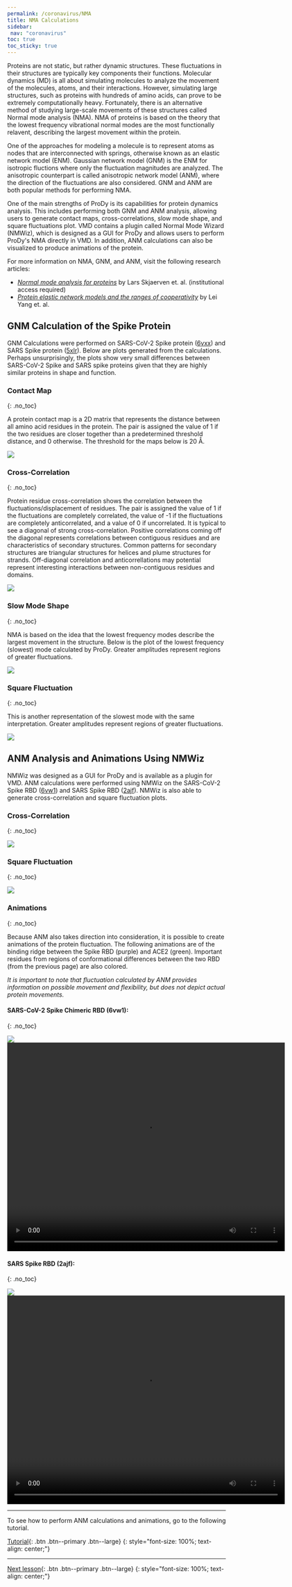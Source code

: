 ```yaml
---
permalink: /coronavirus/NMA
title: NMA Calculations
sidebar: 
 nav: "coronavirus"
toc: true
toc_sticky: true
---
```


Proteins are not static, but rather dynamic structures. These fluctuations in their structures are typically key components their functions. Molecular dynamics (MD) is all about simulating molecules to analyze the movement of the molecules, atoms, and their interactions. However, simulating large structures, such as proteins with hundreds of amino acids, can prove to be extremely computationally heavy. Fortunately, there is an alternative method of studying large-scale movements of these structures called Normal mode analysis (NMA). NMA of proteins is based on the theory that the lowest frequency vibrational normal modes are the most functionally relavent, describing the largest movement within the protein.

One of the approaches for modeling a molecule is to represent atoms as nodes that are interconnected with springs, otherwise known as an elastic network model (ENM). Gaussian network model (GNM) is the ENM for isotropic fluctions where only the fluctuation magnitudes are analyzed. The anisotropic counterpart is called anisotropic network model (ANM), where the direction of the fluctuations are also considered. GNM and ANM are both popular methods for performing NMA.

One of the main strengths of ProDy is its capabilities for protein dynamics analysis. This includes performing both GNM and ANM analysis, allowing users to generate contact maps, cross-correlations, slow mode shape, and square fluctuations plot. VMD contains a plugin called Normal Mode Wizard (NMWiz), which is designed as a GUI for ProDy and allows users to perform ProDy's NMA directly in VMD. In addition, ANM calculations can also be visualized to produce animations of the protein.

For more information on NMA, GNM, and ANM, visit the following research articles:
* *<a href="https://www.sciencedirect.com/science/article/pii/S0166128008005435" target="_blank">Normal mode analysis for proteins</a>* by Lars Skjaerven et. al. (institutional access required)
* *<a href="https://www.pnas.org/content/106/30/12347" target="_blank">Protein elastic network models and the ranges of cooperativity</a>* by Lei Yang et. al.

## GNM Calculation of the Spike Protein

GNM Calculations were performed on SARS-CoV-2 Spike protein (<a href="http://www.rcsb.org/structure/6VXX" target="_blank">6vxx</a>) and SARS Spike protein (<a href="http://www.rcsb.org/structure/5xlr" target="_blank">5xlr</a>). Below are plots generated from the calculations. Perhaps unsurprisingly, the plots show very small differences between SARS-CoV-2 Spike and SARS spike proteins given that they are highly similar proteins in shape and function.

### Contact Map
{: .no_toc}

A protein contact map is a 2D matrix that represents the distance between all amino acid residues in the protein. The pair is assigned the value of 1 if the two residues are closer together than a predetermined threshold distance, and 0 otherwise. The threshold for the maps below is 20 Å.

<img src="../_pages/coronavirus/files/GNM/Contact.png">

### Cross-Correlation
{: .no_toc}

Protein residue cross-correlation shows the correlation between the fluctuations/displacement of residues. The pair is assigned the value of 1 if the fluctuations are completely correlated, the value of -1 if the fluctuations are completely anticorrelated, and a value of 0 if uncorrelated. It is typical to see a diagonal of strong cross-correlation. Positive correlations coming off the diagonal represents correlations between contiguous residues and are characteristics of secondary structures. Common patterns for secondary structures are triangular structures for helices and plume structures for strands. Off-diagonal correlation and anticorrellations may potential represent interesting interactions between non-contiguous residues and domains.

<img src="../_pages/coronavirus/files/GNM/CrossCorr.png">

### Slow Mode Shape
{: .no_toc}

NMA is based on the idea that the lowest frequency modes describe the largest movement in the structure. Below is the plot of the lowest frequency (slowest) mode calculated by ProDy. Greater amplitudes represent regions of greater fluctuations.

<img src="../_pages/coronavirus/files/GNM/SlowMode.png">

### Square Fluctuation
{: .no_toc}

This is another representation of the slowest mode with the same interpretation. Greater amplitudes represent regions of greater fluctuations.

<img src="../_pages/coronavirus/files/GNM/SqFlucts.png">

## ANM Analysis and Animations Using NMWiz

NMWiz was designed as a GUI for ProDy and is available as a plugin for VMD. ANM calculations were performed using NMWiz on the SARS-CoV-2 Spike RBD (<a href="http://www.rcsb.org/structure/6vw1" target="_blank">6vw1</a>) and SARS Spike RBD (<a href="http://www.rcsb.org/structure/2ajf" target="_blank">2ajf</a>). NMWiz is also able to generate cross-correlation and square fluctuation plots.

### Cross-Correlation
{: .no_toc}

<img src="../_pages/coronavirus/files/ANMImages/CrossCorr.png">

### Square Fluctuation
{: .no_toc}

<img src="../_pages/coronavirus/files/ANMImages/SqFlucts.png">

### Animations
{: .no_toc}

Because ANM also takes direction into consideration, it is possible to create animations of the protein fluctuation. The following animations are of the binding ridge between the Spike RBD (purple) and ACE2 (green). Important residues from regions of conformational differences between the two RBD (from the previous page) are also colored. 

*It is important to note that fluctuation calculated by ANM provides information on possible movement and flexibility, but does not depict actual protein movements.*

#### SARS-CoV-2 Spike Chimeric RBD (6vw1):
{: .no_toc}

<img src="../_pages/coronavirus/files/ANMImages/6vw1Legend.png"> <video width="640" height="480" controls><source type="video/mp4" src="../_pages/coronavirus/files/ANMImages/6vw1_B&F.mp4"></video>

#### SARS Spike RBD (2ajf):
{: .no_toc}

<img src="../_pages/coronavirus/files/ANMImages/2ajfLegend.png"> 
<video width="640" height="480" controls>
<source type="video/mp4" src="../_pages/coronavirus/files/ANMImages/2ajf_B&F.mp4">
</video>

<hr>

To see how to perform ANM calculations and animations, go to the following tutorial.

[Tutorial](tutorial_ANM){: .btn .btn--primary .btn--large}
{: style="font-size: 100%; text-align: center;"}

<hr>

[Next lesson](glycans){: .btn .btn--primary .btn--large}
{: style="font-size: 100%; text-align: center;"}
